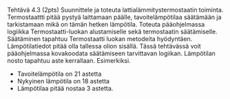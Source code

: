 Tehtävä 4.3 (2pts)
Suunnittele ja toteuta lattialämmitystermostaatin toiminta. Termostaattti pitää pystyä
laittamaan päälle, tavoitelämpötilaa säätämään ja tarkistamaan mikä on tämän
hetken lämpötila. Toteuta pääohjelmassa logiikka Termostaatti-luokan alustamiselle
sekä termostaatin säätämiselle. Säätäminen tapahtuu Termostaatti luokan metodeita
hyödyntäen. Lämpötilatiedot pitää olla tallessa olion sisällä. Tässä tehtävässä voit
pääohjelmassa kovakoodata säätämiseen tarvittavan logiikan. Lämpötilan nosto
tapahtuu aste kerrallaan.
Esimerkiksi.
- Tavoitelämpötila on 21 astetta
- Nykyinen lämpötila on 18 astetta
- Lämpötilaa pitää nostaa 3 astetta.